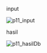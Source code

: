 input

![p11_input](https://github.com/user-attachments/assets/6821e89c-8541-44e1-9f21-2c40234845f0)


hasil

![p11_hasilDb](https://github.com/user-attachments/assets/c5d46d67-203e-447b-8b86-ff6709c4c249)
